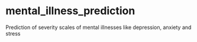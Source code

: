 # mental_illness_prediction
Prediction of severity scales of mental illnesses like depression, anxiety and stress
